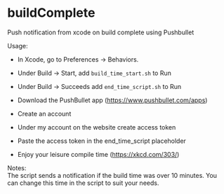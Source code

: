 # buildComplete
Push notification from xcode on build complete using Pushbullet

Usage:

* In Xcode, go to Preferences -> Behaviors. 
 * Under Build -> Start, add `build_time_start.sh` to Run  
 * Under Build -> Succeeds add `end_time_script.sh` to Run
    
* Download the PushBullet app (https://www.pushbullet.com/apps) 
 * Create an account 
 * Under my account on the website create access token
 * Paste the access token in the end_time_script placeholder 

* Enjoy your leisure compile time (https://xkcd.com/303/)
  
  
Notes:  
The script sends a notification if the build time was over 10 minutes. You can change this time in the script to suit your needs.
